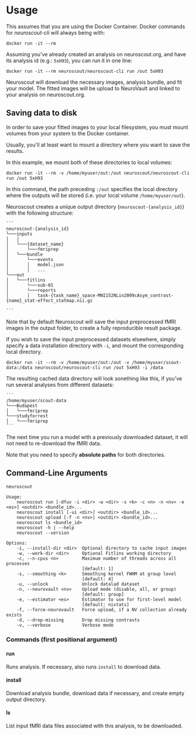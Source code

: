 # Usage

This assumes that you are using the Docker Container.
Docker commands for _neuroscout-cli_ will always being with:

    docker run -it --rm

Assuming you've already created an analysis on neuroscout.org, and have its analysis id (e.g.: `5xH93`), you can run it in one line:

    docker run -it --rm neuroscout/neuroscout-cli run /out 5xH93

Neuroscout will download the necessary images, analysis bundle, and fit your model. The fitted images will be upload to NeuroVault and linked to your analysis on neuroscout.org.

## Saving data to disk

In order to save your fitted images to your local filesystem, you must mount volumes from your system to the Docker container.

Usually, you'll at least want to mount a directory where you want to save the results. 

In this example, we mount both of these directories to local volumes:

    docker run -it --rm -v /home/myuser/out:/out neuroscout/neuroscout-cli run /out 5xH93


In this command, the path preceding `:/out` specifies the local directory where the outputs will be stored (i.e. your local volume `/home/myuser/out`). 

Neuroscout creates a unique output directory (`neuroscout-{analysis_id}`) with the following structure:


    ```
    neuroscout-{analysis_id}    
    └───inputs
    │   │
    │   └───{dataset_name}
    │       └───fmriprep
    │   └───bundle
    │       └───events
    │       │   model.json
    │       │   ...
    └───out
    │   └───fitlins
    │       └───sub-01
    │       └───reports
    │       │   task-{task_name}_space-MNI152NLin2009cAsym_contrast-{name}_stat-effect_statmap.nii.gz

    ```

Note that by default Neuroscout will save the input preprocessed fMRI images in the output folder, to create a fully reproducible result package.

If you wish to save the input preprocessed datasets elsewhere, simply specify a data installation directory with `-i`, and mount the corresponding local directory.

    docker run -it --rm -v /home/myuser/out:/out -v /home/myuser/scout-data:/data neuroscout/neuroscout-cli run /out 5xH93 -i /data

The resulting cached data directory will look sonething like this, if you've run several analyses from different datasets:

    ```
    /home/myuser/scout-data  
    └───Budapest
    │   └───fmriprep
    └───studyforrest
    │   └───fmriprep
    ```


The next time you run a model with a previously downloaded dataset, it will not need to re-download the fMRI data. </br>

Note that you need to specify **absolute paths** for both directories.

## Command-Line Arguments

    neuroscout

    Usage:
        neuroscout run [-dfuv -i <dir> -w <dir> -s <k> -c <n> -n <nv> -e <es>] <outdir> <bundle_id>...
        neuroscout install [-ui <dir>] <outdir> <bundle_id>...
        neuroscout upload [-f -n <nv>] <outdir> <bundle_id>...
        neuroscout ls <bundle_id>
        neuroscout -h | --help
        neuroscout --version

    Options:
        -i, --install-dir <dir>  Optional directory to cache input images
        -w, --work-dir <dir>     Optional Fitlins working directory 
        -c, --n-cpus <n>         Maximum number of threads across all processes
                                 [default: 1]
        -s, --smoothing <k>      Smoothing kernel FWHM at group level
                                 [default: 4]
        -u, --unlock             Unlock datalad dataset
        -n, --neurovault <nv>    Upload mode (disable, all, or group)
                                 [default: group]
        -e, --estimator <es>     Estimator to use for first-level model
                                 [default: nistats]
        -f, --force-neurovault   Force upload, if a NV collection already exists
        -d, --drop-missing       Drop missing contrasts
        -v, --verbose	         Verbose mode


### Commands (first positional argument)

#### run                      
Runs analysis. If necessary, also runs `install` to download data.

#### install
Download analysis bundle, download data if necessary, and create empty output directory.

#### ls       
List input fMRI data files associated with this analysis, to be downloaded.

